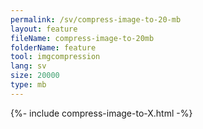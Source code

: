 ```yaml
---
permalink: /sv/compress-image-to-20-mb
layout: feature
fileName: compress-image-to-20mb
folderName: feature
tool: imgcompression
lang: sv
size: 20000
type: mb
---
```


{%- include compress-image-to-X.html -%}
